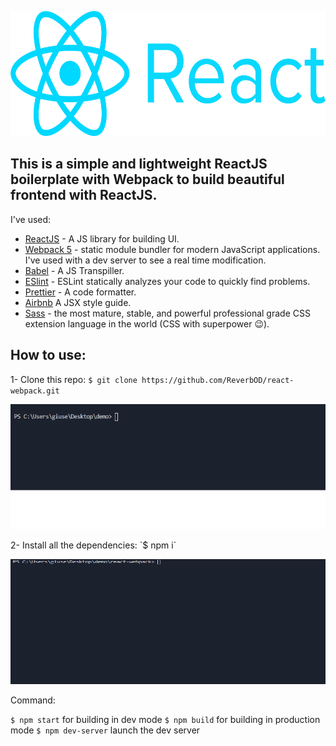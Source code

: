 <p align="center"><img width="600" height="200" src="./logo.png"></p>

## This is a simple and lightweight ReactJS boilerplate with Webpack to build beautiful frontend with ReactJS.

I've used:
* [ReactJS](https://it.reactjs.org/) - A JS library for building UI.
* [Webpack 5](https://webpack.js.org/) - static module bundler for modern JavaScript applications. I've used with a dev server to see a real time modification.
* [Babel](https://babeljs.io/) - A JS Transpiller.
* [ESlint](https://eslint.org/) - ESLint statically analyzes your code to quickly find problems.
* [Prettier](https://prettier.io/) - A code formatter.
* [Airbnb](https://airbnb.io/javascript/react/)  A JSX style guide.
* [Sass](https://sass-lang.com/) - the most mature, stable, and powerful professional grade CSS extension language in the world (CSS with superpower :wink:).

## How to use:
1- Clone this repo:
`$ git clone https://github.com/ReverbOD/react-webpack.git`
<p align="center"><img width="600" height="200" src="./cloning.gif"></p>
2- Install all the dependencies:
`$ npm i`
<p align="center"><img width="600" height="200" src="./install.gif"></p
3- Build your own app!
  
## Command:
`$ npm start` for building in dev mode
`$ npm build` for building in production mode
`$ npm dev-server` launch the dev server
